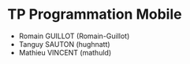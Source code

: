 # TP Programmation Mobile
- Romain GUILLOT (Romain-Guillot)
- Tanguy SAUTON (hughnatt)
- Mathieu VINCENT (mathuld)

